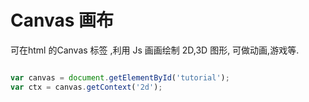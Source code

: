 # Canvas 画布
可在html 的Canvas 标签 ,利用 Js  画画绘制 2D,3D 图形,  可做动画,游戏等.

```js

var canvas = document.getElementById('tutorial');
var ctx = canvas.getContext('2d');
```